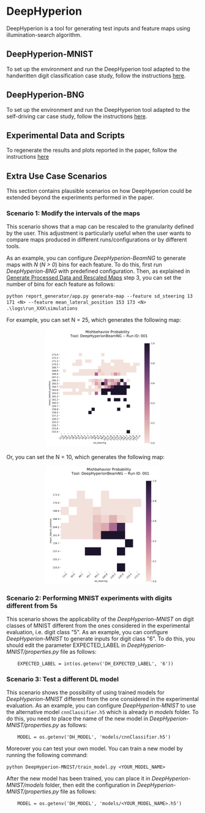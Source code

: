 # DeepHyperion

DeepHyperion is a tool for generating test inputs and feature maps using illumination-search algorithm.


## DeepHyperion-MNIST ##
To set up the environment and run the DeepHyperion tool adapted to the handwritten digit classification case study, follow the instructions [here](../DeepHyperion-MNIST/README.md).


## DeepHyperion-BNG ##
To set up the environment and run the DeepHyperion tool adapted to the self-driving car case study, follow the instructions [here](../DeepHyperion-BNG/README.md). 


## Experimental Data and Scripts ##
To regenerate the results and plots reported in the paper, follow the instructions [here](../experiments/README.md) 


## Extra Use Case Scenarios ##
This section contains plausible scenarios on how DeepHyperion could be extended beyond the experiments performed in the paper.

### Scenario 1: Modify the intervals of the maps ###

This scenario shows that a map can be rescaled to the granularity defined by the user. This adjustment is particularly useful when the user wants to compare maps produced in different runs/configurations or by different tools.

As an example, you can configure _DeepHyperion-BeamNG_ to generate maps with _N_ (_N > 0_) bins for each feature. 
To do this, first run _DeepHyperion-BNG_ with predefined configuration. Then, as explained in [Generate Processed Data and Rescaled Maps](./DeepHyperion-BNG/report_generator) step 3, you can set the number of bins for each feature as follows:
```
python report_generator/app.py generate-map --feature sd_steering 13 171 <N> --feature mean_lateral_position 153 173 <N> .\logs\run_XXX\simulations
```
For example, you can set N = 25, which generates the following map:

<p align="center">
<img src="probability-DeepHyperionBeamNG-001-sd_steering-mean_lateral_position_25.PNG" alt="map" style="width:300px;"/></p>


Or, you can set the N = 10, which generates the following map:


<p align="center">
<img src="probability-DeepHyperionBeamNG-001-sd_steering-mean_lateral_position_10.PNG" alt="map" style="width:300px;"/></p>


### Scenario 2: Performing MNIST experiments with digits different from 5s ###

This scenario shows the applicability of the _DeepHyperion-MNIST_ on digit classes of MNIST different from the ones considered in the experimental evaluation, i.e. digit class "5".
As an example, you can configure _DeepHyperion-MNIST_ to generate inputs for digit class "6".
To do this, you should edit the parameter EXPECTED_LABEL in _DeepHyperion-MNIST/properties.py_ file as follows:
```
    EXPECTED_LABEL = int(os.getenv('DH_EXPECTED_LABEL', '6'))

```

### Scenario 3: Test a different DL model ###

This scenario shows the possibility of using trained models for _DeepHyperion-MNIST_ different from the one considered in the experimental evaluation.
As an example, you can configure _DeepHyperion-MNIST_ to use the alternative model `cnnClassifier.h5` which is already in _models_ folder.
To do this, you need to place the name of the new model in _DeepHyperion-MNIST/properties.py_ as follows:
```
    MODEL = os.getenv('DH_MODEL', 'models/cnnClassifier.h5')
```
Moreover you can test your own model. You can train a new model by running the following command:
```
python DeepHyperion-MNIST/train_model.py <YOUR_MODEL_NAME>
```
After the new model has been trained, you can place it in _DeepHyperion-MNIST/models_ folder, then edit the configuration in _DeepHyperion-MNIST/properties.py_ file as follows:
```
    MODEL = os.getenv('DH_MODEL', 'models/<YOUR_MODEL_NAME>.h5')
```
